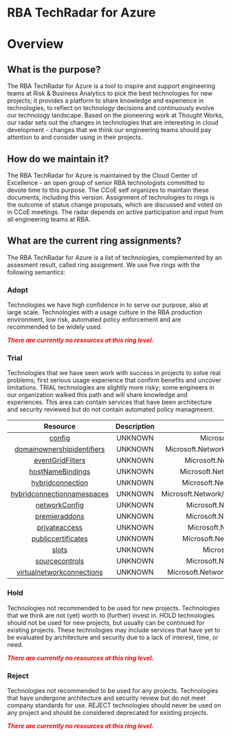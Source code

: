 
RBA TechRadar for Azure
=======================

# Overview

## What is the purpose?


The RBA TechRadar for Azure is a tool to inspire and support engineering teams at Risk & Business Analytics to pick the best technologies for new projects; it provides a platform to share knowledge and experience in technologies, to reflect on technology decisions and continuously evolve our technology landscape.  Based on the pioneering work at Thought Works, our radar sets out the changes in technologies that are interesting in cloud development - changes that we think our engineering teams should pay attention to and consider using in their projects.
## How do we maintain it?


The RBA TechRadar for Azure is maintained by the Cloud Center of Excellence - an open group of senior RBA technologists committed to devote time to this purpose.  The CCoE self organizes to maintain these documents, including this version.  Assignment of technologies to rings is the outcome of status change proposals, which are discussed and voted on in CCoE meetings.  The radar depends on active participation and input from all engineering teams at RBA.
## What are the current ring assignments?


The RBA TechRadar for Azure is a list of technologies, complemented by an assesment result, called ring assignment.  We use five rings with the following semantics:
### Adopt


Technologies we have high confidence in to serve our purpose, also at large scale.  Technologies with a usage culture in the RBA production environment, low risk, automated policy enforcement and are recommended to be widely used.  
  
***<font color="red"> There are currently no resources at this ring level. </font>***
### Trial


Technologies that we have seen work with success in projects to solve real problems;  first serious usage experience that confirm benefits and uncover limitations.  TRIAL technologies are slightly more risky; some engineers in our organization walked this path and will share knowledge and experiences.  This area can contain services that have been architecture and security reviewed but do not contain automated policy managmeent.  

|Resource|Description|Path|Status|
| :---: | :---: | :---: | :---: |
|[config](https://github.com/openrba/python-azure-techradar/tree/master/Microsoft.Network/sites/config)|UNKNOWN|Microsoft.Network/sites/config|TRIAL|
|[domainownershipidentifiers](https://github.com/openrba/python-azure-techradar/tree/master/Microsoft.Network/sites/domainownershipidentifiers)|UNKNOWN|Microsoft.Network/sites/domainownershipidentifiers|TRIAL|
|[eventGridFilters](https://github.com/openrba/python-azure-techradar/tree/master/Microsoft.Network/sites/eventGridFilters)|UNKNOWN|Microsoft.Network/sites/eventGridFilters|TRIAL|
|[hostNameBindings](https://github.com/openrba/python-azure-techradar/tree/master/Microsoft.Network/sites/hostNameBindings)|UNKNOWN|Microsoft.Network/sites/hostNameBindings|TRIAL|
|[hybridconnection](https://github.com/openrba/python-azure-techradar/tree/master/Microsoft.Network/sites/hybridconnection)|UNKNOWN|Microsoft.Network/sites/hybridconnection|TRIAL|
|[hybridconnectionnamespaces](https://github.com/openrba/python-azure-techradar/tree/master/Microsoft.Network/sites/hybridconnectionnamespaces)|UNKNOWN|Microsoft.Network/sites/hybridconnectionnamespaces|TRIAL|
|[networkConfig](https://github.com/openrba/python-azure-techradar/tree/master/Microsoft.Network/sites/networkConfig)|UNKNOWN|Microsoft.Network/sites/networkConfig|TRIAL|
|[premieraddons](https://github.com/openrba/python-azure-techradar/tree/master/Microsoft.Network/sites/premieraddons)|UNKNOWN|Microsoft.Network/sites/premieraddons|TRIAL|
|[privateaccess](https://github.com/openrba/python-azure-techradar/tree/master/Microsoft.Network/sites/privateaccess)|UNKNOWN|Microsoft.Network/sites/privateaccess|TRIAL|
|[publiccertificates](https://github.com/openrba/python-azure-techradar/tree/master/Microsoft.Network/sites/publiccertificates)|UNKNOWN|Microsoft.Network/sites/publiccertificates|TRIAL|
|[slots](https://github.com/openrba/python-azure-techradar/tree/master/Microsoft.Network/sites/slots)|UNKNOWN|Microsoft.Network/sites/slots|TRIAL|
|[sourcecontrols](https://github.com/openrba/python-azure-techradar/tree/master/Microsoft.Network/sites/sourcecontrols)|UNKNOWN|Microsoft.Network/sites/sourcecontrols|TRIAL|
|[virtualnetworkconnections](https://github.com/openrba/python-azure-techradar/tree/master/Microsoft.Network/sites/virtualnetworkconnections)|UNKNOWN|Microsoft.Network/sites/virtualnetworkconnections|TRIAL|

### Hold


Technologies not recommended to be used for new projects. Technologies that we think are not (yet) worth to (further) invest in.  HOLD technologies should not be used for new projects, but usually can be continued for existing projects.  These technologies may include services that have yet to be evaluated by architecture and security due to a lack of interest, time, or need.  
  
***<font color="red"> There are currently no resources at this ring level. </font>***
### Reject


Technologies not recommended to be used for any projects. Technologies that have undergone architecture and security review but do not meet company standards for use.  REJECT technologies should never be used on any project and should be considered deprecated for existing projects.  
  
***<font color="red"> There are currently no resources at this ring level. </font>***